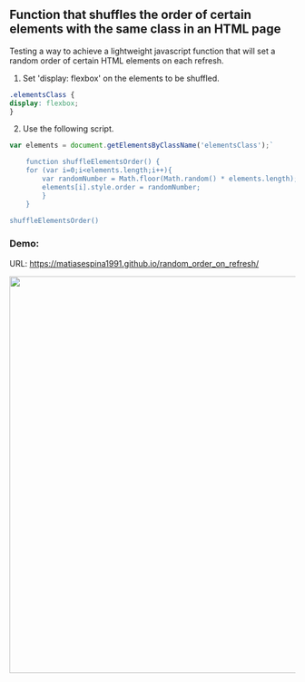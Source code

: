 ## Function that shuffles the order of certain elements with the same class in an HTML page



Testing a way to achieve a lightweight javascript function that will set a random order of certain HTML elements on each refresh.

1) Set 'display: flexbox' on the elements to be shuffled.
```css
.elementsClass {
display: flexbox;
}
```

2) Use the following script.
```javascript
var elements = document.getElementsByClassName('elementsClass');`

    function shuffleElementsOrder() {
    for (var i=0;i<elements.length;i++){
        var randomNumber = Math.floor(Math.random() * elements.length);
        elements[i].style.order = randomNumber;
        }
    }

shuffleElementsOrder()
```


### Demo:

URL: https://matiasespina1991.github.io/random_order_on_refresh/

<img width="700px;" src="https://s4.gifyu.com/images/outputec5cea5db9670451.gif" alt="" /> 
